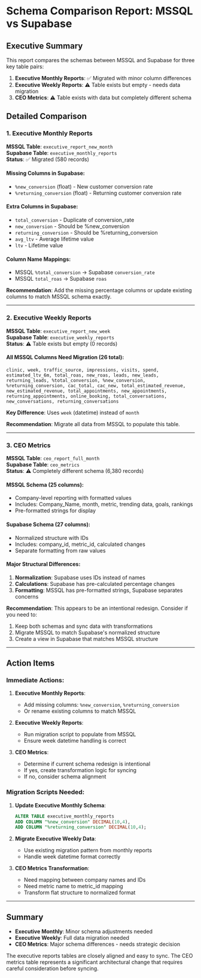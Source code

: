 # Schema Comparison Report: MSSQL vs Supabase

## Executive Summary

This report compares the schemas between MSSQL and Supabase for three key table pairs:

1. **Executive Monthly Reports**: ✅ Migrated with minor column differences
2. **Executive Weekly Reports**: ⚠️ Table exists but empty - needs data migration
3. **CEO Metrics**: ⚠️ Table exists with data but completely different schema

## Detailed Comparison

### 1. Executive Monthly Reports

**MSSQL Table**: `executive_report_new_month`  
**Supabase Table**: `executive_monthly_reports`  
**Status**: ✅ Migrated (580 records)

#### Missing Columns in Supabase:
- `%new_conversion` (float) - New customer conversion rate
- `%returning_conversion` (float) - Returning customer conversion rate

#### Extra Columns in Supabase:
- `total_conversion` - Duplicate of conversion_rate
- `new_conversion` - Should be %new_conversion
- `returning_conversion` - Should be %returning_conversion  
- `avg_ltv` - Average lifetime value
- `ltv` - Lifetime value

#### Column Name Mappings:
- MSSQL `%total_conversion` → Supabase `conversion_rate`
- MSSQL `total_roas` → Supabase `roas`

**Recommendation**: Add the missing percentage columns or update existing columns to match MSSQL schema exactly.

---

### 2. Executive Weekly Reports

**MSSQL Table**: `executive_report_new_week`  
**Supabase Table**: `executive_weekly_reports`  
**Status**: ⚠️ Table exists but empty (0 records)

#### All MSSQL Columns Need Migration (26 total):
```
clinic, week, traffic_source, impressions, visits, spend, 
estimated_ltv_6m, total_roas, new_roas, leads, new_leads, 
returning_leads, %total_conversion, %new_conversion, 
%returning_conversion, cac_total, cac_new, total_estimated_revenue, 
new_estimated_revenue, total_appointments, new_appointments, 
returning_appointments, online_booking, total_conversations, 
new_conversations, returning_conversations
```

**Key Difference**: Uses `week` (datetime) instead of `month`

**Recommendation**: Migrate all data from MSSQL to populate this table.

---

### 3. CEO Metrics

**MSSQL Table**: `ceo_report_full_month`  
**Supabase Table**: `ceo_metrics`  
**Status**: ⚠️ Completely different schema (6,380 records)

#### MSSQL Schema (25 columns):
- Company-level reporting with formatted values
- Includes: Company_Name, month, metric, trending data, goals, rankings
- Pre-formatted strings for display

#### Supabase Schema (27 columns):
- Normalized structure with IDs
- Includes: company_id, metric_id, calculated changes
- Separate formatting from raw values

#### Major Structural Differences:
1. **Normalization**: Supabase uses IDs instead of names
2. **Calculations**: Supabase has pre-calculated percentage changes
3. **Formatting**: MSSQL has pre-formatted strings, Supabase separates concerns

**Recommendation**: This appears to be an intentional redesign. Consider if you need to:
1. Keep both schemas and sync data with transformations
2. Migrate MSSQL to match Supabase's normalized structure
3. Create a view in Supabase that matches MSSQL structure

---

## Action Items

### Immediate Actions:

1. **Executive Monthly Reports**: 
   - Add missing columns: `%new_conversion`, `%returning_conversion`
   - Or rename existing columns to match MSSQL

2. **Executive Weekly Reports**:
   - Run migration script to populate from MSSQL
   - Ensure week datetime handling is correct

3. **CEO Metrics**:
   - Determine if current schema redesign is intentional
   - If yes, create transformation logic for syncing
   - If no, consider schema alignment

### Migration Scripts Needed:

1. **Update Executive Monthly Schema**:
   ```sql
   ALTER TABLE executive_monthly_reports 
   ADD COLUMN "%new_conversion" DECIMAL(10,4),
   ADD COLUMN "%returning_conversion" DECIMAL(10,4);
   ```

2. **Migrate Executive Weekly Data**:
   - Use existing migration pattern from monthly reports
   - Handle week datetime format correctly

3. **CEO Metrics Transformation**:
   - Need mapping between company names and IDs
   - Need metric name to metric_id mapping
   - Transform flat structure to normalized format

---

## Summary

- **Executive Monthly**: Minor schema adjustments needed
- **Executive Weekly**: Full data migration needed  
- **CEO Metrics**: Major schema differences - needs strategic decision

The executive reports tables are closely aligned and easy to sync. The CEO metrics table represents a significant architectural change that requires careful consideration before syncing.